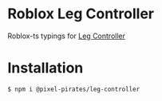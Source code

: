 # Roblox Leg Controller

Roblox-ts typings for [Leg Controller](https://devforum.roblox.com/t/leg-controller-ik-included-a-quality-solution-to-leg-movement/2617356)

# Installation

```
$ npm i @pixel-pirates/leg-controller
```

